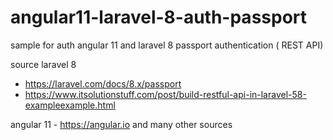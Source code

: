 # angular11-laravel-8-auth-passport

sample for auth angular 11 and laravel 8 passport authentication ( REST API)

source laravel 8 
- https://laravel.com/docs/8.x/passport
- https://www.itsolutionstuff.com/post/build-restful-api-in-laravel-58-exampleexample.html

angular 11 - https://angular.io and many other sources

